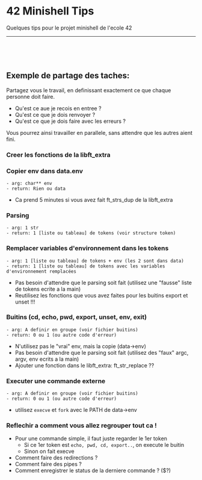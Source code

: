 # 42 Minishell Tips

Quelques tips pour le projet minishell de l'ecole 42

---

&nbsp;

&nbsp;

## Exemple de partage des taches:

Partagez vous le travail, en definissant exactement ce que chaque personne doit faire.

- Qu'est ce aue je recois en entree ?
- Qu'est ce que je dois renvoyer ?
- Qu'est ce que je dois faire avec les erreurs ?

Vous pourrez ainsi travailler en parallele, sans attendre que les autres aient fini.

### Creer les fonctions de la libft_extra

### Copier env dans data.env

```
- arg: char** env
- return: Rien ou data
```

- Ca prend 5 minutes si vous avez fait ft_strs_dup de la libft_extra

### Parsing

```
- arg: 1 str
- return: 1 [liste ou tableau] de tokens (voir structure token)
```

### Remplacer variables d'environnement dans les tokens

```
- arg: 1 [liste ou tableau] de tokens + env (les 2 sont dans data)
- return: 1 [liste ou tableau] de tokens avec les variables d'environnement remplacées
```

- Pas besoin d'attendre que le parsing soit fait (utilisez une "fausse" liste de tokens ecrite a la main)
- Reutilisez les fonctions que vous avez faites pour les buitins export et unset !!!

### Buitins (cd, echo, pwd, export, unset, env, exit)

```
- arg: A definir en groupe (voir fichier buitins)
- return: 0 ou 1 (ou autre code d'erreur)
```

- N'utilisez pas le "vrai" env, mais la copie (data->env)
- Pas besoin d'attendre que le parsing soit fait (utilisez des "faux" argc, argv, env ecrits a la main)
- Ajouter une fonction dans le libft_extra: ft_str_replace ??

### Executer une commande externe

```
- arg: A definir en groupe (voir fichier buitins)
- return: 0 ou 1 (ou autre code d'erreur)
```

- utilisez `execve` et `fork` avec le PATH de data->env

### Reflechir a comment vous allez regrouper tout ca !

- Pour une commande simple, il faut juste regarder le 1er token
  - Si ce 1er token est `echo, pwd, cd, export..`, on execute le buitin
  - Sinon on fait execve
- Comment faire des redirections ?
- Comment faire des pipes ?
- Comment enregistrer le status de la derniere commande ? ($?)
